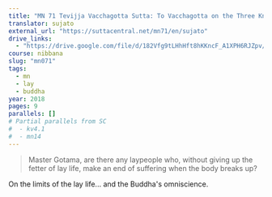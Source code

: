 ```yaml
---
title: "MN 71 Tevijja Vacchagotta Sutta: To Vacchagotta on the Three Knowledges"
translator: sujato
external_url: "https://suttacentral.net/mn71/en/sujato"
drive_links:
  - "https://drive.google.com/file/d/182Vfg9tLHhHft8hKKncF_A1XPH6RJZpv/view?usp=drivesdk"
course: nibbana
slug: "mn071"
tags:
  - mn
  - lay
  - buddha
year: 2018
pages: 9
parallels: []
# Partial parallels from SC
#  - kv4.1
#  - mn14
---
```


> Master Gotama, are there any laypeople who, without giving up the fetter of lay life, make an end of suffering when the body breaks up?

On the limits of the lay life... and the Buddha's omniscience.
